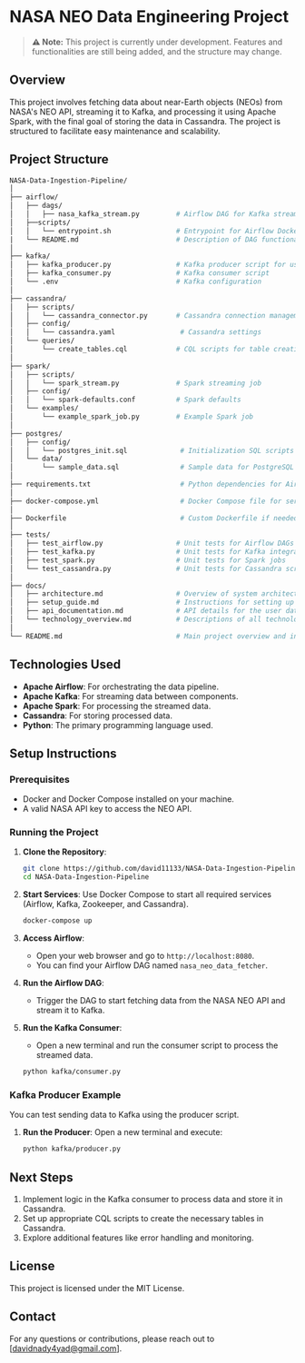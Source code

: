 # NASA NEO Data Engineering Project

> **⚠️ Note:** This project is currently under development. Features and functionalities are still being added, and the structure may change.

## Overview

This project involves fetching data about near-Earth objects (NEOs) from NASA's NEO API, streaming it to Kafka, and processing it using Apache Spark, with the final goal of storing the data in Cassandra. The project is structured to facilitate easy maintenance and scalability.

## Project Structure
```graphql
NASA-Data-Ingestion-Pipeline/
│
├── airflow/
│   ├── dags/
│   │   ├── nasa_kafka_stream.py         # Airflow DAG for Kafka streaming
│   ├──scripts/
│   │   └── entrypoint.sh                # Entrypoint for Airflow Docker container 
|   └── README.md                        # Description of DAG functionality
│
├── kafka/
│   ├── kafka_producer.py                # Kafka producer script for user data     
│   ├── kafka_consumer.py                # Kafka consumer script          
│   └── .env                             # Kafka configuration
│
├── cassandra/
│   ├── scripts/
│   │   └── cassandra_connector.py       # Cassandra connection management
│   ├── config/
│   │   └── cassandra.yaml                # Cassandra settings
│   └── queries/
│       └── create_tables.cql            # CQL scripts for table creation
│
├── spark/
│   ├── scripts/
│   │   └── spark_stream.py              # Spark streaming job
│   ├── config/
│   │   └── spark-defaults.conf          # Spark defaults
│   └── examples/
│       └── example_spark_job.py         # Example Spark job
│
├── postgres/
│   ├── config/
│   │   └── postgres_init.sql             # Initialization SQL scripts
│   └── data/
│       └── sample_data.sql               # Sample data for PostgreSQL
│
├── requirements.txt                      # Python dependencies for Airflow
│
├── docker-compose.yml                    # Docker Compose file for services
│
├── Dockerfile                            # Custom Dockerfile if needed
│
├── tests/
│   ├── test_airflow.py                  # Unit tests for Airflow DAGs
│   ├── test_kafka.py                    # Unit tests for Kafka integration
│   ├── test_spark.py                    # Unit tests for Spark jobs
│   └── test_cassandra.py                # Unit tests for Cassandra scripts
│
├── docs/
│   ├── architecture.md                  # Overview of system architecture
│   ├── setup_guide.md                   # Instructions for setting up the project
│   ├── api_documentation.md             # API details for the user data endpoint
│   └── technology_overview.md           # Descriptions of all technologies used
│
└── README.md                            # Main project overview and instructions

```

## Technologies Used

- **Apache Airflow**: For orchestrating the data pipeline.
- **Apache Kafka**: For streaming data between components.
- **Apache Spark**: For processing the streamed data.
- **Cassandra**: For storing processed data.
- **Python**: The primary programming language used.

## Setup Instructions

### Prerequisites

- Docker and Docker Compose installed on your machine.
- A valid NASA API key to access the NEO API.

### Running the Project

1. **Clone the Repository**:
   ```bash
   git clone https://github.com/david11133/NASA-Data-Ingestion-Pipeline
   cd NASA-Data-Ingestion-Pipeline
   ```

2. **Start Services**:
   Use Docker Compose to start all required services (Airflow, Kafka, Zookeeper, and Cassandra).
   ```bash
   docker-compose up
   ```

3. **Access Airflow**:
   - Open your web browser and go to `http://localhost:8080`.
   - You can find your Airflow DAG named `nasa_neo_data_fetcher`.

4. **Run the Airflow DAG**:
   - Trigger the DAG to start fetching data from the NASA NEO API and stream it to Kafka.

5. **Run the Kafka Consumer**:
   - Open a new terminal and run the consumer script to process the streamed data.
   ```bash
   python kafka/consumer.py
   ```

### Kafka Producer Example

You can test sending data to Kafka using the producer script.

1. **Run the Producer**:
   Open a new terminal and execute:
   ```bash
   python kafka/producer.py
   ```

## Next Steps

1. Implement logic in the Kafka consumer to process data and store it in Cassandra.
2. Set up appropriate CQL scripts to create the necessary tables in Cassandra.
3. Explore additional features like error handling and monitoring.

## License

This project is licensed under the MIT License.

## Contact

For any questions or contributions, please reach out to [davidnady4yad@gmail.com].